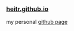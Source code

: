 ### [heitr.github.io](https://heitr.github.io)

my personal [github page](https://pages.github.com/)
